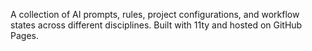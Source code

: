 A collection of AI prompts, rules, project configurations, and workflow states across different disciplines. Built with 11ty and hosted on GitHub Pages. 
